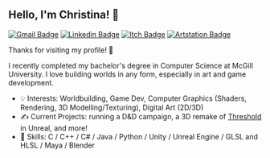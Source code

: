 ## Hello, I'm Christina! 👋

[![Gmail Badge](https://img.shields.io/badge/gmail-%23EA4335.svg?style=plastic&logo=gmail&logoColor=white)](mailto:pilipchristina@gmail.com)
[![Linkedin Badge](https://img.shields.io/badge/linkedin-%230A66C2.svg?style=plastic&logo=linkedin&logoColor=white)](https://www.linkedin.com/in/cpilip/)
[![Itch Badge](https://img.shields.io/badge/itch-%23FF0B34.svg?logo=itch&logoColor=white)](https://ethearian.itch.io/)
[![Artstation Badge](https://img.shields.io/badge/artstation-%2313AFF0.svg?&logo=artstation&logoColor=white)](https://ethearian.artstation.com)


Thanks for visiting my profile! 🎃


I recently completed my bachelor's degree in Computer Science at McGill University. I love building worlds in any form, especially in art and game development.


- 💡 Interests: Worldbuilding, Game Dev, Computer Graphics (Shaders, Rendering, 3D Modelling/Texturing), Digital Art (2D/3D)
- ✍️ Current Projects: running a D&D campaign, a 3D remake of [Threshold]([url](https://ethearian.itch.io/threshold)) in Unreal, and more!
- 📄 Skills: C / C++ / C# / Java / Python / Unity / Unreal Engine / GLSL and HLSL / Maya / Blender


